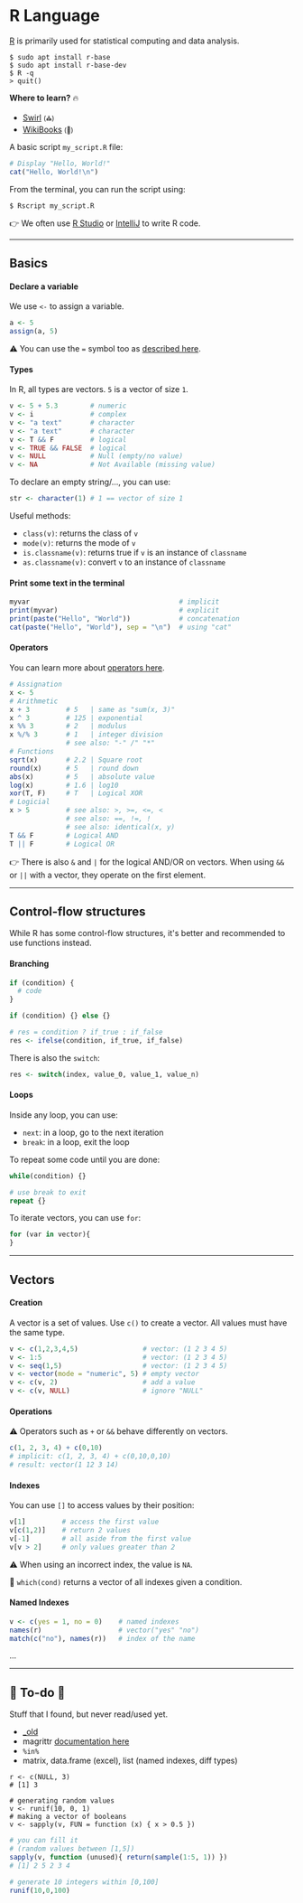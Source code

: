 # R Language

<div class="row row-cols-md-2"><div>

[R](https://www.r-project.org/) is primarily used for statistical computing and data analysis.

```shell!
$ sudo apt install r-base
$ sudo apt install r-base-dev
$ R -q
> quit()
```

**Where to learn?** 🔥

* [Swirl](https://swirlstats.com/) <small>(⛪)</small>
* [WikiBooks](https://en.wikibooks.org/wiki/R_Programming) <small>(🏫)</small>
</div><div>

A basic script `my_script.R` file:

```R
# Display "Hello, World!"
cat("Hello, World!\n")
```

From the terminal, you can run the script using:

```shell!
$ Rscript my_script.R
```

👉 We often use [R Studio](https://www.rstudio.com/) or [IntelliJ](https://plugins.jetbrains.com/plugin/6632-r-language-for-intellij) to write R code.
</div></div>

<hr class="sep-both">

## Basics

<div class="row row-cols-lg-2"><div>

#### Declare a variable

We use `<-` to assign a variable.

```R
a <- 5
assign(a, 5)
```

⚠️ You can use the `=` symbol too as [described here](https://developer.r-project.org/equalAssign.html).

#### Types

In R, all types are vectors. `5` is a vector of size `1`.

```R
v <- 5 + 5.3        # numeric
v <- i              # complex
v <- "a text"       # character
v <- "a text"       # character
v <- T && F         # logical
v <- TRUE && FALSE  # logical
v <- NULL           # Null (empty/no value)
v <- NA             # Not Available (missing value)
```

To declare an empty string/..., you can use:

```R
str <- character(1) # 1 == vector of size 1
```

Useful methods:

* `class(v)`: returns the class of `v`
* `mode(v)`: returns the mode of `v`
* `is.classname(v)`: returns true if `v` is an instance of `classname`
* `as.classname(v)`: convert `v` to an instance of `classname`
</div><div>

#### Print some text in the terminal

```R
myvar                                     # implicit
print(myvar)                              # explicit
print(paste("Hello", "World"))            # concatenation
cat(paste("Hello", "World"), sep = "\n")  # using "cat"
```

#### Operators

You can learn more about [operators here](/programming-languages/_paradigm/stuff/operators.md).

```R
# Assignation
x <- 5
# Arithmetic
x + 3         # 5   | same as "sum(x, 3)"
x ^ 3         # 125 | exponential
x %% 3        # 2   | modulus
x %/% 3       # 1   | integer division
              # see also: "-" /" "*" 
# Functions
sqrt(x)       # 2.2 | Square root
round(x)      # 5   | round down
abs(x)        # 5   | absolute value
log(x)        # 1.6 | log10
xor(T, F)     # T   | Logical XOR
# Logicial
x > 5         # see also: >, >=, <=, <
              # see also: ==, !=, !
              # see also: identical(x, y)
T && F        # Logical AND
T || F        # Logical OR
```

👉 There is also `&` and `|` for the logical AND/OR on vectors. When using `&&` or `||` with a vector, they operate on the first element. 
</div></div>

<hr class="sep-both">

## Control-flow structures

<div class="row row-cols-lg-2"><div>

While R has some control-flow structures, it's better and recommended to use functions instead.

#### Branching

```r
if (condition) {
  # code
}

if (condition) {} else {}

# res = condition ? if_true : if_false
res <- ifelse(condition, if_true, if_false)
```

There is also the `switch`:

```r
res <- switch(index, value_0, value_1, value_n)
```
</div><div>

#### Loops

Inside any loop, you can use:

* `next`: in a loop, go to the next iteration
* `break`: in a loop, exit the loop

To repeat some code until you are done:

```r
while(condition) {}

# use break to exit
repeat {}
```

To iterate vectors, you can use `for`:

```r
for (var in vector){
}
```
</div></div>

<hr class="sep-both">

## Vectors

<div class="row row-cols-lg-2"><div>

#### Creation

A vector is a set of values. Use `c()` to create a vector. All values must have the same type.

```R
v <- c(1,2,3,4,5)                # vector: (1 2 3 4 5)
v <- 1:5                         # vector: (1 2 3 4 5)
v <- seq(1,5)                    # vector: (1 2 3 4 5)
v <- vector(mode = "numeric", 5) # empty vector
v <- c(v, 2)                     # add a value
v <- c(v, NULL)                  # ignore "NULL"
```

#### Operations

⚠️ Operators such as `+` or `&&` behave differently on vectors.

```R
c(1, 2, 3, 4) + c(0,10)
# implicit: c(1, 2, 3, 4) + c(0,10,0,10)
# result: vector(1 12 3 14)
```

#### Indexes

You can use `[]` to access values by their position:

```R
v[1]         # access the first value
v[c(1,2)]    # return 2 values
v[-1]        # all aside from the first value
v[v > 2]     # only values greater than 2 
```

⚠️ When using an incorrect index, the value is `NA`.

🚀 `which(cond)` returns a vector of all indexes given a condition.
</div><div>

#### Named Indexes

```R
v <- c(yes = 1, no = 0)    # named indexes
names(r)                   # vector("yes" "no")
match(c("no"), names(r))   # index of the name
```

...
</div></div>

<hr class="sep-both">

## 👻 To-do 👻

Stuff that I found, but never read/used yet.

<div class="row row-cols-md-2"><div>

* [_old](_old.md)
* magrittr [documentation here](https://cran.r-project.org/web/packages/magrittr/magrittr.pdf)
* `%in%`
* matrix, data.frame (excel), list (named indexes, diff types)

```
r <- c(NULL, 3)
# [1] 3

# generating random values
v <- runif(10, 0, 1)
# making a vector of booleans
v <- sapply(v, FUN = function (x) { x > 0.5 })
```
</div><div>

```r
# you can fill it
# (random values between [1,5])
sapply(v, function (unused){ return(sample(1:5, 1)) })
# [1] 2 5 2 3 4

# generate 10 integers within [0,100]
runif(10,0,100)
```
</div></div>